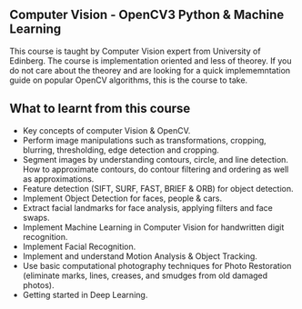 ## Computer Vision - OpenCV3 Python & Machine Learning

This course is taught by Computer Vision expert from University of Edinberg. The course is implementation oriented and less of theorey. If you do not care about the theorey and are looking for a quick implememntation guide on popular OpenCV algorithms, this is the course to take.



## What to learnt from this course

- Key concepts of computer Vision & OpenCV.
- Perform image manipulations such as transformations, cropping, blurring, thresholding, edge detection and cropping.
- Segment images by understanding contours, circle, and line detection. How to approximate contours, do contour filtering and ordering as well as approximations.
- Feature detection (SIFT, SURF, FAST, BRIEF & ORB) for object detection.
- Implement Object Detection for faces, people & cars.
- Extract facial landmarks for face analysis, applying filters and face swaps.
- Implement Machine Learning in Computer Vision for handwritten digit recognition.
- Implement Facial Recognition.
- Implement and understand Motion Analysis & Object Tracking.
- Use basic computational photography techniques for Photo Restoration (eliminate marks, lines, creases, and smudges from old damaged photos).
- Getting started in Deep Learning.
